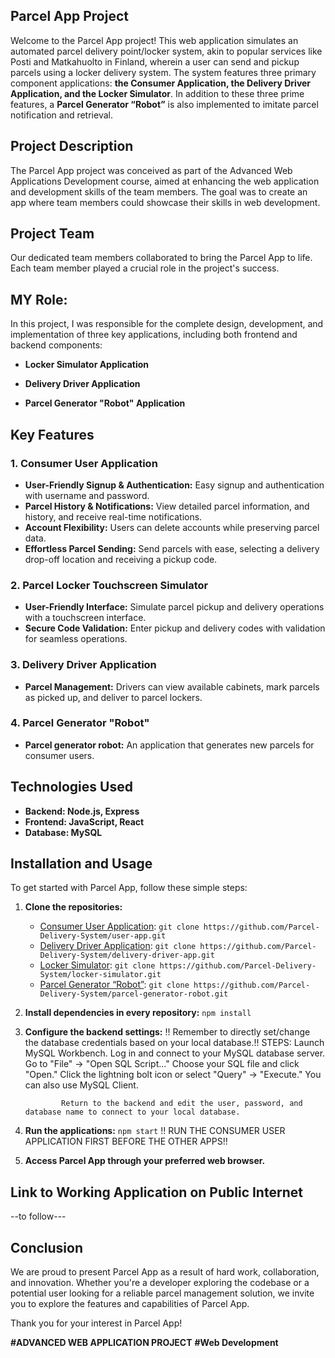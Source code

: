 ## Parcel App Project
Welcome to the Parcel App project! This web application simulates an automated parcel delivery point/locker system, akin to popular services like Posti and Matkahuolto in Finland, wherein a user can send and pickup parcels using a locker delivery system. The system features three primary component applications: **the Consumer Application, the Delivery Driver Application, and the Locker Simulator**. In addition to these three prime features, a **Parcel Generator “Robot”** is also implemented to imitate parcel notification and retrieval.

## Project Description

The Parcel App project was conceived as part of the Advanced Web Applications Development course, aimed at enhancing the web application and development skills of the team members. The goal was to create an app where team members could showcase their skills in web development.

## Project Team

Our dedicated team members collaborated to bring the Parcel App to life. Each team member played a crucial role in the project's success.

## MY Role: 
In this project, I was responsible for the complete design, development, and implementation of three key applications, including both frontend and backend components:

- **Locker Simulator Application**

- **Delivery Driver Application**
  
- **Parcel Generator "Robot" Application**
  

## Key Features

### 1. Consumer User Application

- **User-Friendly Signup & Authentication:** Easy signup and authentication with username and password.
- **Parcel History & Notifications:** View detailed parcel information, and history, and receive real-time notifications.
- **Account Flexibility:** Users can delete accounts while preserving parcel data.
- **Effortless Parcel Sending:** Send parcels with ease, selecting a delivery drop-off location and receiving a pickup code.

### 2. Parcel Locker Touchscreen Simulator

- **User-Friendly Interface:** Simulate parcel pickup and delivery operations with a touchscreen interface.
- **Secure Code Validation:** Enter pickup and delivery codes with validation for seamless operations.

### 3. Delivery Driver Application

- **Parcel Management:** Drivers can view available cabinets, mark parcels as picked up, and deliver to parcel lockers.

### 4. Parcel Generator "Robot"
- **Parcel generator robot:** An application that generates new parcels for consumer users. 

## Technologies Used
- **Backend: Node.js, Express**
- **Frontend: JavaScript, React**
- **Database: MySQL**


## Installation and Usage

To get started with Parcel App, follow these simple steps:

1. **Clone the repositories:**
   - [Consumer User Application](https://github.com/Parcel-Delivery-System/user-app): `git clone https://github.com/Parcel-Delivery-System/user-app.git`
   - [Delivery Driver Application](https://github.com/Parcel-Delivery-System/delivery-driver-app.git): `git clone https://github.com/Parcel-Delivery-System/delivery-driver-app.git`
   - [Locker Simulator](https://github.com/Parcel-Delivery-System/locker-simulator.git): `git clone https://github.com/Parcel-Delivery-System/locker-simulator.git`
   - [Parcel Generator “Robot”](https://github.com/Parcel-Delivery-System/parcel-generator-robot.git): `git clone https://github.com/Parcel-Delivery-System/parcel-generator-robot.git`

2. **Install dependencies in every repository:** `npm install` 

3. **Configure the backend settings:** !! Remember to directly set/change the database credentials based on your local database.!!
         STEPS: Launch MySQL Workbench.
               Log in and connect to your MySQL database server.
               Go to "File" -> "Open SQL Script..."
               Choose your SQL file and click "Open."
               Click the lightning bolt icon or select "Query" -> "Execute."
               You can also use MySQL Client.

               Return to the backend and edit the user, password, and database name to connect to your local database.

4. **Run the applications:** `npm start`   !! RUN THE CONSUMER USER APPLICATION FIRST BEFORE THE OTHER APPS!!

5. **Access Parcel App through your preferred web browser.**

## Link to Working Application on Public Internet

--to follow---

## Conclusion

We are proud to present Parcel App as a result of hard work, collaboration, and innovation. Whether you're a developer exploring the codebase or a potential user looking for a reliable parcel management solution, we invite you to explore the features and capabilities of Parcel App.

Thank you for your interest in Parcel App!

**#ADVANCED WEB APPLICATION PROJECT**
**#Web Development**
